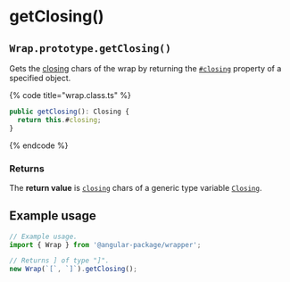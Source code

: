 # getClosing()

## `Wrap.prototype.getClosing()`

Gets the [closing](../../../getting-started/basic-concepts.md#closing) chars of the wrap by returning the [`#closing`](../../properties/instance/closing.md) property of a specified object.

{% code title="wrap.class.ts" %}
```typescript
public getClosing(): Closing {
  return this.#closing;
}
```
{% endcode %}

### Returns

The **return value** is [`closing`](../../accessors/instance/closing.md) chars of a generic type variable [`Closing`](../../generic-type-variables.md#wrap-closing).

## Example usage

```typescript
// Example usage.
import { Wrap } from '@angular-package/wrapper';

// Returns ] of type "]".
new Wrap(`[`, `]`).getClosing();
```
